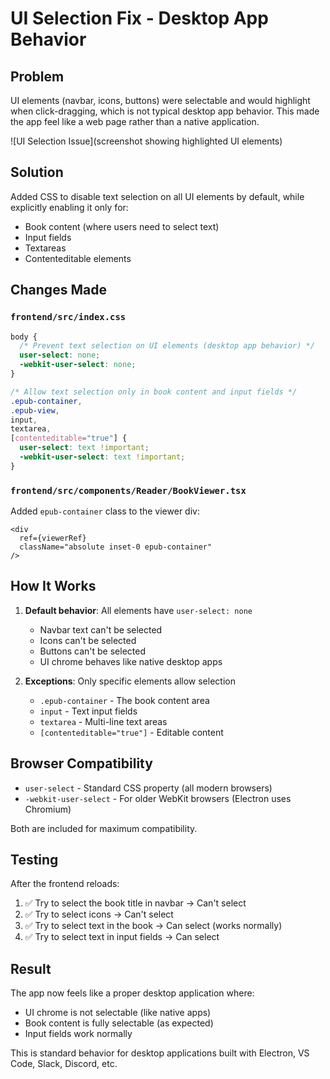 # UI Selection Fix - Desktop App Behavior

## Problem

UI elements (navbar, icons, buttons) were selectable and would highlight when click-dragging, which is not typical desktop app behavior. This made the app feel like a web page rather than a native application.

![UI Selection Issue](screenshot showing highlighted UI elements)

## Solution

Added CSS to disable text selection on all UI elements by default, while explicitly enabling it only for:
- Book content (where users need to select text)
- Input fields
- Textareas
- Contenteditable elements

## Changes Made

### `frontend/src/index.css`

```css
body {
  /* Prevent text selection on UI elements (desktop app behavior) */
  user-select: none;
  -webkit-user-select: none;
}

/* Allow text selection only in book content and input fields */
.epub-container,
.epub-view,
input,
textarea,
[contenteditable="true"] {
  user-select: text !important;
  -webkit-user-select: text !important;
}
```

### `frontend/src/components/Reader/BookViewer.tsx`

Added `epub-container` class to the viewer div:

```tsx
<div 
  ref={viewerRef} 
  className="absolute inset-0 epub-container"
/>
```

## How It Works

1. **Default behavior**: All elements have `user-select: none`
   - Navbar text can't be selected
   - Icons can't be selected
   - Buttons can't be selected
   - UI chrome behaves like native desktop apps

2. **Exceptions**: Only specific elements allow selection
   - `.epub-container` - The book content area
   - `input` - Text input fields
   - `textarea` - Multi-line text areas
   - `[contenteditable="true"]` - Editable content

## Browser Compatibility

- `user-select` - Standard CSS property (all modern browsers)
- `-webkit-user-select` - For older WebKit browsers (Electron uses Chromium)

Both are included for maximum compatibility.

## Testing

After the frontend reloads:

1. ✅ Try to select the book title in navbar → Can't select
2. ✅ Try to select icons → Can't select
3. ✅ Try to select text in the book → Can select (works normally)
4. ✅ Try to select text in input fields → Can select

## Result

The app now feels like a proper desktop application where:
- UI chrome is not selectable (like native apps)
- Book content is fully selectable (as expected)
- Input fields work normally

This is standard behavior for desktop applications built with Electron, VS Code, Slack, Discord, etc.
